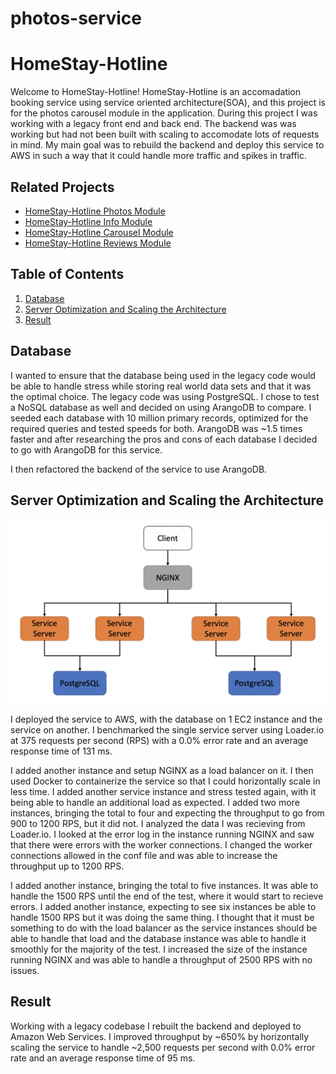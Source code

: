 # photos-service
# HomeStay-Hotline

Welcome to HomeStay-Hotline! HomeStay-Hotline is an accomadation booking service using service oriented architecture(SOA), and this project is for the photos carousel module in the application. During this project I was working with a legacy front end and back end. The backend was was working but had not been built with scaling to accomodate lots of requests in mind. My main goal was to rebuild the backend and deploy this service to AWS in such a way that it could handle more traffic and spikes in traffic.
## Related Projects

  - [HomeStay-Hotline Photos Module](https://github.com/HomeStay-Hotline/photos-service)
  - [HomeStay-Hotline Info Module](https://github.com/HomeStay-Hotline/info-service)
  - [HomeStay-Hotline Carousel Module](https://github.com/HomeStay-Hotline/carousel) 
  - [HomeStay-Hotline Reviews Module](https://github.com/HomeStay-Hotline/reviews-service)

## Table of Contents

1. [Database](#database)
1. [Server Optimization and Scaling the Architecture](#server-optimization-and-scaling-the-architecture)
1. [Result](#result)

## Database

I wanted to ensure that the database being used in the legacy code would be able to handle stress while storing real world data sets and that it was the optimal choice. The legacy code was using PostgreSQL. I chose to test a NoSQL database as well and decided on using ArangoDB to compare. I seeded each database with 10 million primary records, optimized for the required queries and tested speeds for both. ArangoDB was ~1.5 times faster and after researching the pros and cons of each database I decided to go with ArangoDB for this service.

I then refactored the backend of the service to use ArangoDB.

## Server Optimization and Scaling the Architecture

![Server Architecture](https://github.com/The-10-000-RPS-Club/relatedItems-chris/blob/master/Server_Architecture.png)

I deployed the service to AWS, with the database on 1 EC2 instance and the service on another. I benchmarked the single service server using Loader.io at 375 requests per second (RPS) with a 0.0% error rate and an average response time of 131 ms.

I added another instance and setup NGINX as a load balancer on it. I then used Docker to containerize the service so that I could horizontally scale in less time. I added another service instance and stress tested again, with it being able to handle an additional load as expected. I added two more instances, bringing the total to four and expecting the throughput to go from 900 to 1200 RPS, but it did not. I analyzed the data I was recieving from Loader.io. I looked at the error log in the instance running NGINX and saw that there were errors with the worker connections. I changed the worker connections allowed in the conf file and was able to increase the throughput up to 1200 RPS. 

I added another instance, bringing the total to five instances. It was able to handle the 1500 RPS until the end of the test, where it would start to recieve errors. I added another instance, expecting to see six instances be able to handle 1500 RPS but it was doing the same thing. I thought that it must be something to do with the load balancer as the service instances should be able to handle that load and the database instance was able to handle it smoothly for the majority of the test. I increased the size of the instance running NGINX and was able to handle a throughput of 2500 RPS with no issues.

## Result

Working with a legacy codebase I rebuilt the backend and deployed to Amazon Web Services. I improved throughput by ~650% by horizontally scaling the service to handle ~2,500 requests per second with 0.0% error rate and an average response time of 95 ms.
